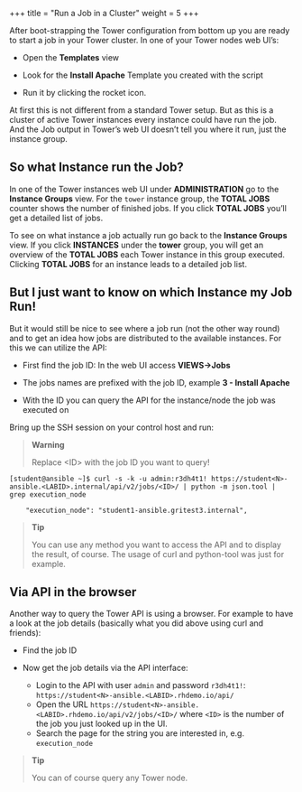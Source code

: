 +++
title = "Run a Job in a Cluster"
weight = 5
+++

After boot-strapping the Tower configuration from bottom up you are ready to start a job in your Tower cluster. In one of your Tower nodes web UI’s:

  - Open the **Templates** view

  - Look for the **Install Apache** Template you created with the script

  - Run it by clicking the rocket icon.

At first this is not different from a standard Tower setup. But as this
is a cluster of active Tower instances every instance could have run the
job. And the Job output in Tower’s web UI doesn’t tell you where it run,
just the instance group.

## So what Instance run the Job?

In one of the Tower instances web UI under **ADMINISTRATION** go to the
**Instance Groups** view. For the `tower` instance group, the **TOTAL
JOBS** counter shows the number of finished jobs. If you click **TOTAL
JOBS** you’ll get a detailed list of jobs.

To see on what instance a job actually run go back to the **Instance
Groups** view. If you click **INSTANCES** under the **tower** group, you
will get an overview of the **TOTAL JOBS** each Tower instance in this
group executed. Clicking **TOTAL JOBS** for an instance leads to a
detailed job list.

## But I just want to know on which Instance my Job Run!

But it would still be nice to see where a job run (not the other way
round) and to get an idea how jobs are distributed to the available
instances. For this we can utilize the API:

  - First find the job ID: In the web UI access **VIEWS→Jobs**

  - The jobs names are prefixed with the job ID, example **3 - Install
    Apache**

  - With the ID you can query the API for the instance/node the job was
    executed on

Bring up the SSH session on your control host and run:

> **Warning**
>
> Replace &lt;ID&gt; with the job ID you want to query\!

    [student@ansible ~]$ curl -s -k -u admin:r3dh4t1! https://student<N>-ansible.<LABID>.internal/api/v2/jobs/<ID>/ | python -m json.tool | grep execution_node

        "execution_node": "student1-ansible.gritest3.internal",

> **Tip**
>
> You can use any method you want to access the API and to display the
> result, of course. The usage of curl and python-tool was just for
> example.

## Via API in the browser

Another way to query the Tower API is using a browser. For example to
have a look at the job details (basically what you did above using curl
and friends):

  - Find the job ID

  - Now get the job details via the API interface:

      - Login to the API with user `admin` and password `r3dh4t1!`: `https://student<N>-ansible.<LABID>.rhdemo.io/api/`
      - Open the URL `https://student<N>-ansible.<LABID>.rhdemo.io/api/v2/jobs/<ID>/` where `<ID>` is the number of the job you just looked up in the UI.
      - Search the page for the string you are interested in, e.g. `execution_node`

> **Tip**
>
> You can of course query any Tower node.
